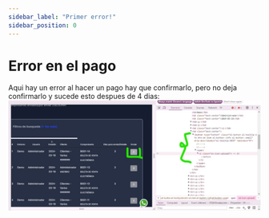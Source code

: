 ```yaml
---
sidebar_label: "Primer error!"
sidebar_position: 0
---
```

# Error en el pago
Aqui hay un error al hacer un pago hay que confirmarlo, pero no deja confirmarlo y sucede esto despues de 4  dias:
![Imagen 1](/static/img/imagen1.png)
